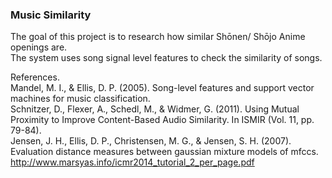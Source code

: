 ### Music Similarity

The goal of this project is to research how similar Shōnen/ Shōjo Anime openings are.  
The system uses song signal level features to check the similarity of songs.

References.  
Mandel, M. I., & Ellis, D. P. (2005). Song-level features and support vector machines for music classification.  
Schnitzer, D., Flexer, A., Schedl, M., & Widmer, G. (2011). Using Mutual Proximity to Improve Content-Based Audio Similarity. In ISMIR (Vol. 11, pp. 79-84).  
Jensen, J. H., Ellis, D. P., Christensen, M. G., & Jensen, S. H. (2007). Evaluation distance measures between gaussian mixture models of mfccs.  
http://www.marsyas.info/icmr2014_tutorial_2_per_page.pdf
